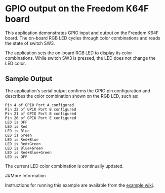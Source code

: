 # GPIO output on the Freedom K64F board

This application demonstrates GPIO input and output on the Freedom K64F board. The on-board RGB LED cycles through color combinations and reads the state of switch SW3.

The application sets the on-board RGB LED to display its color combinations. While switch SW3 is pressed, the LED does not change the LED color.

## Sample Output

The application's serial output confirms the GPIO pin configuration and describes the color combination shown on the RGB LED, such as:

```
Pin 4 of GPIO Port A configured
Pin 22 of GPIO Port B configured
Pin 21 of GPIO Port B configured
Pin 26 of GPIO Port E configured
LED is OFF
LED is Red
LED is Blue
LED is Green
LED is Red+Blue
LED is Red+Green
LED is Blue+Green
LED is Red+Blue+Green
LED is OFF
```

The current LED color combination is continually updated.

##More Information

Instructions for running this example are available from the [example wiki](https://github.com/wind-river-rocket/rckt-frdm-k64f-gpio-app/wiki).
